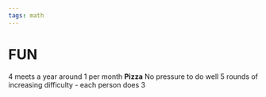 ```yaml
---
tags: math
---
```

# FUN
4 meets a year around 1 per month
**Pizza**
No pressure to do well
5 rounds of increasing difficulty - each person does 3
